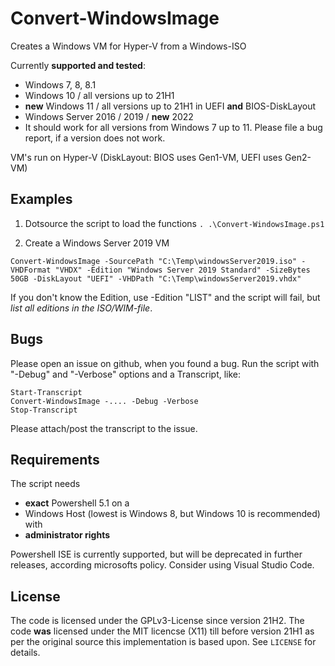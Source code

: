 # Convert-WindowsImage
Creates a Windows VM for Hyper-V from a Windows-ISO

Currently **supported and tested**:
- Windows 7, 8, 8.1
- Windows 10 / all versions up to 21H1
- **new** Windows 11 / all versions up to 21H1 in UEFI **and** BIOS-DiskLayout
- Windows Server 2016 / 2019 / **new** 2022
- It should work for all versions from Windows 7 up to 11. Please file a bug report, if a version does not work.

VM's run on Hyper-V (DiskLayout: BIOS uses Gen1-VM, UEFI uses Gen2-VM)

## Examples

1. Dotsource the script to load the functions
`. .\Convert-WindowsImage.ps1`

2. Create a Windows Server 2019 VM

`Convert-WindowsImage -SourcePath "C:\Temp\windowsServer2019.iso" -VHDFormat "VHDX" -Edition "Windows Server 2019 Standard" -SizeBytes 50GB -DiskLayout "UEFI" -VHDPath "C:\Temp\windowsServer2019.vhdx"`
					
If you don't know the Edition, use -Edition "LIST" and the script will fail, but *list all editions in the ISO/WIM-file*.

## Bugs

Please open an issue on github, when you found a bug. Run the script with "-Debug" and "-Verbose" options and a Transcript, like:

```
Start-Transcript
Convert-WindowsImage -.... -Debug -Verbose
Stop-Transcript
```

Please attach/post the transcript to the issue.

## Requirements

The script needs
- **exact** Powershell 5.1 on a 
- Windows Host (lowest is Windows 8, but Windows 10 is recommended) with 
- **administrator rights**
	
Powershell ISE is currently supported, but will be deprecated in further releases, according microsofts policy. Consider using Visual Studio Code.

## License

The code is licensed under the GPLv3-License since version 21H2.
The code **was** licensed under the MIT licencse (X11) till before version 21H1 as per the original source this implementation is based upon. See `LICENSE` for details.
